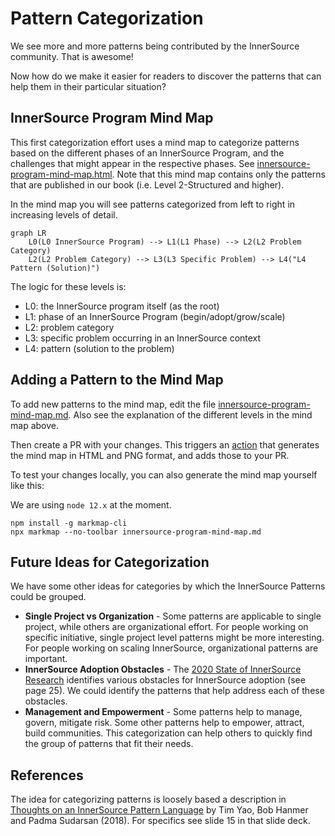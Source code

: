 # Pattern Categorization

We see more and more patterns being contributed by the InnerSource community. That is awesome!

Now how do we make it easier for readers to discover the patterns that can help them in their particular situation?

## InnerSource Program Mind Map

This first categorization effort uses a mind map to categorize patterns based on the different phases of an InnerSource Program, and the challenges that might appear in the respective phases. See [innersource-program-mind-map.html](innersource-program-mind-map.html). Note that this mind map contains only the patterns that are published in our book (i.e. Level 2-Structured and higher).

In the mind map you will see patterns categorized from left to right in increasing levels of detail.

```mermaid
graph LR
    L0(L0 InnerSource Program) --> L1(L1 Phase) --> L2(L2 Problem Category)
    L2(L2 Problem Category) --> L3(L3 Specific Problem) --> L4("L4 Pattern (Solution)")
````

The logic for these levels is:

- L0: the InnerSource program itself (as the root)
- L1: phase of an InnerSource Program (begin/adopt/grow/scale)
- L2: problem category
- L3: specific problem occurring in an InnerSource context
- L4: pattern (solution to the problem)

## Adding a Pattern to the Mind Map

To add new patterns to the mind map, edit the file [innersource-program-mind-map.md](innersource-program-mind-map.md). Also see the explanation of the different levels in the mind map above.

Then create a PR with your changes. This triggers an [action](https://github.com/InnerSourceCommons/InnerSourcePatterns/actions/workflows/generate-mindmap.yml) that generates the mind map in HTML and PNG format, and adds those to your PR.

To test your changes locally, you can also generate the mind map yourself like this:

We are using `node 12.x` at the moment.

```
npm install -g markmap-cli
npx markmap --no-toolbar innersource-program-mind-map.md
```

## Future Ideas for Categorization

We have some other ideas for categories by which the InnerSource Patterns could be grouped.

* **Single Project vs Organization** - Some patterns are applicable to single project, while others are organizational effort. For people working on specific initiative, single project level patterns might be more interesting. For people working on scaling InnerSource, organizational patterns are important.
* **InnerSource Adoption Obstacles** - The [2020 State of InnerSource Research](https://innersourcecommons.org/documents/surveys/State.of.InnerSource.Report.2020.pdf) identifies various obstacles for InnerSource adoption (see page 25). We could identify the patterns that help address each of these obstacles.
* **Management and Empowerment** - Some patterns help to manage, govern, mitigate risk. Some other patterns help to empower, attract, build communities. This categorization can help others to quickly find the group of patterns that fit their needs.

## References

The idea for categorizing patterns is loosely based a description in [Thoughts on an InnerSource Pattern Language](https://drive.google.com/file/d/13AY8glCOdpLOVuz7cVD6QOB8d2xbHCS1/view) by Tim Yao, Bob Hanmer and Padma Sudarsan (2018). For specifics see slide 15 in that slide deck.
